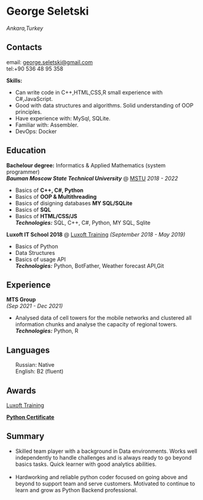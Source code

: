 # George Seletski 

_Ankara,Turkey_

## Contacts
email: george.seletski@gmail.com<br/>
tel:+90 536 48 95 358 <br/> 

**Skills:**
<ul>
<liMy primary experience is Python Data Analysis. I love to make a detailed analysis and represent in easy-understanding manner.
</li>
<li>Can write code in C++,HTML,CSS,R small experience with C#,JavaScript. </li>
<li>Good with data structures and algorithms. Solid understanding of OOP principles.</li>
<li>Have experience with: MySql, SQLite.</li>
<li>Familiar with: Assembler.</li>
<li> DevOps: Docker</li>
</ul>




## Education

**Bachelour degree:** Informatics & Applied Mathematics (system programmer) <br>
***Bauman Moscow State Technical University*** @ [MSTU](https://bmstu.ru/)
_2018 - 2022_

- Basics of **C++, C#, Python**
- Basics of **OOP & Multithreading**
- Basics of disigning databases  **MY SQL/SQLite**
- Basics of **SQL** <br/>
- Basics of **HTML/CSS/JS** <br/>
  _**Technologies:**_ SQL, C++, C#, Python, MY SQL, Sqlite

**Luxoft IT School 2018**  @ [Luxoft Training](https://www.luxoft-training.ru/)
_(September 2018 - May 2019)_

- Basics of Python
- Data Structures
- Basics of usage API <br/>
 _**Technologies:**_ Python, BotFather, Weather forecast API,Git



## Experience
**MTS Group** <br> _(Sep 2021 - Dec 2021)_ <br>
- Analysed data of cell towers for the mobile networks and
clustered all information chunks and analyse the capacity of regional towers. <br/>
_**Technologies:**_ Python, R



## Languages

<ul>
Russian: Native<br/>
English: B2 (fluent)
</ul>

## Awards

[Luxoft Training](https://www.luxoft-training.ru/)

[**Python Certificate**](https://drive.google.com/file/d/1onz5xqMBRoI46vv0mfwfdt9j9XlB1hrM/view?usp=sharing)


## Summary

<ul>
<li>Skilled team player with a background in Data environments. Works well independently to handle challenges and is always ready to go beyond basics tasks. Quick learner with good analytics abilities.</li> <br>
<li>Hardworking and reliable python coder focused on going above and beyond to support team and serve customers. Motivated to continue to learn and grow as Python Backend professional.</li>
</ul>
